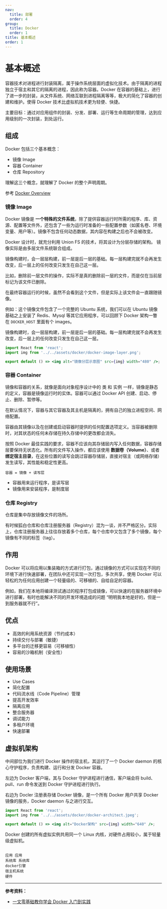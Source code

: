 ```yaml
---
nav:
  title: 部署
  order: 4
group:
  title: Docker
  order: 1
title: 基本概述
order: 1
---
```


# 基本概述

容器技术对进程进行封装隔离，属于操作系统层面的虚拟化技术。由于隔离的进程独立于宿主和其它的隔离的进程，因此称为容器。Docker 在容器的基础上，进行了进一步的封装，从文件系统、网络互联到进程隔离等等，极大的简化了容器的创建和维护。使得 Docker 技术比虚拟机技术更为轻便、快捷。

主要目标：通过对应用组件的封装、分发、部署、运行等生命周期的管理，达到应用级别的一次封装，到处运行。

## 组成

Docker 包括三个基本概念：

- 镜像 Image
- 容器 Container
- 仓库 Repository

理解这三个概念，就理解了 Docker 的整个声明周期。

参考 [Docker Overview](https://docs.docker.com/engine/docker-overview/)

### 镜像 Image

Docker 镜像是 **一个特殊的文件系统**，除了提供容器运行时所需的程序、库、资源、配置等文件外，还包含了一些为运行时准备的一些配置参数（如匿名卷、环境变量、用户等）。镜像不包含任何动态数据，其内容在构建之后也不会被改变。

Docker 设计时，就充分利用 Union FS 的技术，将其设计为分层存储的架构。 镜像实际是由多层文件系统联合组成。

镜像构建时，会一层层构建，前一层是后一层的基础。每一层构建完就不会再发生改变，后一层上的任何改变只发生在自己这一层。

比如，删除前一层文件的操作，实际不是真的删除前一层的文件，而是仅在当前层标记为该文件已删除。

在最终容器运行的时候，虽然不会看到这个文件，但是实际上该文件会一直跟随镜像。

例如：这个镜像文件包含了一个完整的 Ubuntu 系统，我们可以在 Ubuntu 镜像基础之上安装了 Redis、Mysql 等其它应用程序，可以回顾下 Docker 架构一瞥 在 `DOCKER_HOST` 里面有个 images。

镜像构建时，会一层层构建，前一层是后一层的基础。每一层构建完就不会再发生改变，后一层上的任何改变只发生在自己这一层。

```jsx | inline
import React from 'react';
import img from '../../assets/docker/docker-image-layer.png';

export default () => <img alt="镜像分层示意图" src={img} width="480" />;
```

### 容器 Container

镜像和容器的关系，就像是面向对象程序设计中的 类 和 实例 一样，镜像是静态的定义，容器是镜像运行时的实体。容器可以通过 Docker API 创建、启动、停止、删除、暂停等。

在默认情况下，容器与其它容器及其主机是隔离的，拥有自己的独立进程空间、网络配置。

容器由其镜像以及在创建或启动容器时提供的任何配置选项定义。当容器被删除时，对其状态的任何未存储在持久存储中的更改都会消失。

按照 Docker 最佳实践的要求，容器不应该向其存储层内写入任何数据，容器存储层要保持无状态化。所有的文件写入操作，都应该使用 **数据卷（Volume）**、或者**绑定宿主目录**，在这些位置的读写会跳过容器存储层，直接对宿主（或网络存储）发生读写，其性能和稳定性更高。

```
容器 = 镜像 + 读写层
```

- 容器用来运行程序，是读写层
- 镜像用来安装程序，是制度层

### 仓库 Registry

仓库是集中存放镜像文件的场所。

有时候狐白仓库和仓库注册服务器（Registry）混为一谈，并不严格区分。实际上，仓库注册服务器上往往存放着多个仓库，每个仓库中又包含了多个镜像，每个镜像有不同的标签（tag）。

## 作用

Docker 可以将应用以集装箱的方式进行打包，通过镜像的方式可以实现在不同的环境下进行快速部署，在团队中还可实现一次打包，多次共享，使用 Docker 可以轻松的为任何应用创建一个轻量级的、可移植的、自给自足的容器。

例如，我们在本地将编译测试通过的程序打包成镜像，可以快速的在服务器环境中进行部署，有时也能解决不同的开发环境造成的问题 “明明我本地是好的，但是一到服务器就不行”。

## 优点

- 高效的利用系统资源（节约成本）
- 持续交付与部署（敏捷）
- 多平台的迁移更容易（可移植性）
- 容易的沙箱机制（安全性）

## 使用场景

- Use Cases
- 简化配置
- 代码流水线（Code Pipeline）管理
- 提高开发效率
- 隔离应用
- 整合服务器
- 调试能力
- 多租户环境
- 快速部署

## 虚拟机架构

中间部位为我们进行 Docker 操作的宿主机，其运行了一个 Docker daemon 的核心守护程序，负责构建、运行和分发 Docker 容器。

左边为 Docker 客户端，其与 Docker 守护进程进行通信，客户端会将 build、pull、run 命令发送到 Docker 守护进程进行执行。

右边为 Docler 注册表存储 Docker 镜像，是一个所有 Docker 用户共享 Docker 镜像的服务，Docker daemon 与之进行交互。

```jsx | inline
import React from 'react';
import img from '../../assets/docker/docker-architect.jpeg';

export default () => <img alt="Docker架构" src={img} width="640" />;
```

Docker 创建的所有虚拟实例共用同一个 Linux 内核，对硬件占用较小，属于轻量级虚拟机。

```

应用 应用
系统库 系统库
docker引擎
宿主机系统
硬件

```

---

**参考资料：**

- [一文零基础教你学会 Docker 入门到实践](https://cnodejs.org/topic/5d8c0df7e86cfb0d2a645c61)
